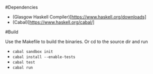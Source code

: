 #Dependencies

- (Glasgow Haskell Compiler)[https://www.haskell.org/downloads]
- (Cabal)[https://www.haskell.org/cabal/]

#Build

Use the Makefile to build the binaries.
Or cd to the source dir and run
- `cabal sandbox init` 
- `cabal install --enable-tests`
- `cabal test`
- `cabal run`
